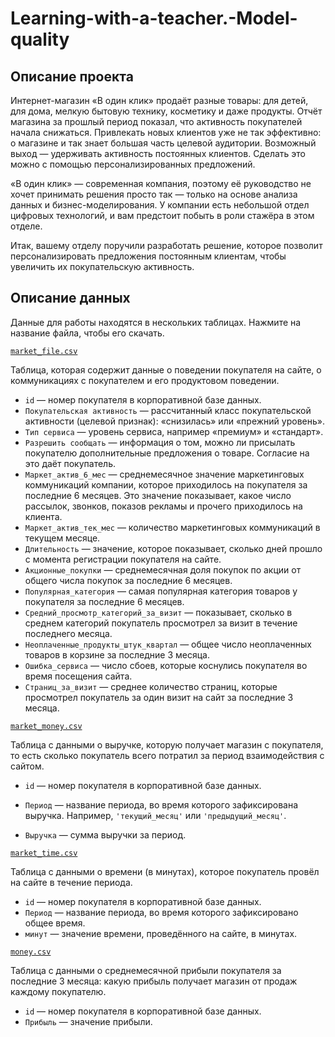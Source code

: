 # Learning-with-a-teacher.-Model-quality

## Описание проекта

Интернет-магазин «В один клик» продаёт разные товары: для детей, для дома, мелкую бытовую технику, косметику и даже продукты. Отчёт магазина за прошлый период показал, что активность покупателей начала снижаться. Привлекать новых клиентов уже не так эффективно: о магазине и так знает большая часть целевой аудитории. Возможный выход — удерживать активность постоянных клиентов. Сделать это можно с помощью персонализированных предложений.

«В один клик» — современная компания, поэтому её руководство не хочет принимать решения просто так — только на основе анализа данных и бизнес-моделирования. У компании есть небольшой отдел цифровых технологий, и вам предстоит побыть в роли стажёра в этом отделе.

Итак, вашему отделу поручили разработать решение, которое позволит персонализировать предложения постоянным клиентам, чтобы увеличить их покупательскую активность.
## Описание данных

Данные для работы находятся в нескольких таблицах. Нажмите на название файла, чтобы его скачать.

[`market_file.csv`](https://code.s3.yandex.net/datasets/market_file.csv)

Таблица, которая содержит данные о поведении покупателя на сайте, о коммуникациях с покупателем и его продуктовом поведении.

- `id` — номер покупателя в корпоративной базе данных.
- `Покупательская активность` — рассчитанный класс покупательской активности (целевой признак): «снизилась» или «прежний уровень».
- `Тип сервиса` — уровень сервиса, например «премиум» и «стандарт».
- `Разрешить сообщать` — информация о том, можно ли присылать покупателю дополнительные предложения о товаре. Согласие на это даёт покупатель.
- `Маркет_актив_6_мес` — среднемесячное значение маркетинговых коммуникаций компании, которое приходилось на покупателя за последние 6 месяцев. Это значение показывает, какое число рассылок, звонков, показов рекламы и прочего приходилось на клиента.
- `Маркет_актив_тек_мес` — количество маркетинговых коммуникаций в текущем месяце.
- `Длительность` — значение, которое показывает, сколько дней прошло с момента регистрации покупателя на сайте.
- `Акционные_покупки` — среднемесячная доля покупок по акции от общего числа покупок за последние 6 месяцев.
- `Популярная_категория` — самая популярная категория товаров у покупателя за последние 6 месяцев.
- `Средний_просмотр_категорий_за_визит` — показывает, сколько в среднем категорий покупатель просмотрел за визит в течение последнего месяца.
- `Неоплаченные_продукты_штук_квартал` — общее число неоплаченных товаров в корзине за последние 3 месяца.
- `Ошибка_сервиса` — число сбоев, которые коснулись покупателя во время посещения сайта.
- `Страниц_за_визит` — среднее количество страниц, которые просмотрел покупатель за один визит на сайт за последние 3 месяца.

[`market_money.csv`](https://code.s3.yandex.net/datasets/market_money.csv)

Таблица с данными о выручке, которую получает магазин с покупателя, то есть сколько покупатель всего потратил за период взаимодействия с сайтом.

- `id` — номер покупателя в корпоративной базе данных.
- `Период` — название периода, во время которого зафиксирована выручка. Например, `'текущий_месяц'` или `'предыдущий_месяц'`.
    
- `Выручка` — сумма выручки за период.
    

[`market_time.csv`](https://code.s3.yandex.net/datasets/market_time.csv)

Таблица с данными о времени (в минутах), которое покупатель провёл на сайте в течение периода.

- `id` — номер покупателя в корпоративной базе данных.
- `Период` — название периода, во время которого зафиксировано общее время.
- `минут` — значение времени, проведённого на сайте, в минутах.

[`money.csv`](https://code.s3.yandex.net/datasets/money.csv)

Таблица с данными о среднемесячной прибыли покупателя за последние 3 месяца: какую прибыль получает магазин от продаж каждому покупателю.

- `id` — номер покупателя в корпоративной базе данных.
- `Прибыль` — значение прибыли.
